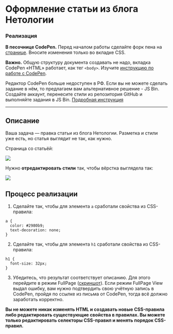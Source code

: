 # Оформление статьи из блога Нетологии

### Реализация

**В песочнице CodePen.** Перед началом работы сделайте форк пена на [странице](https://codepen.io/Netology/pen/zmjqgv?editors=0100#0). Вносите изменения только во вкладке CSS.

**Важно.** Общую структуру документа создавать не надо, вкладка CodePen «HTML» работает, как тег `<body>`.
Изучите [инструкцию по работе с CodePen](https://github.com/netology-code/guides/tree/master/codepen).

Редактор CodePen больше недоступен в РФ. Если вы не можете сделать задание в нём, то предлагаем вам альтернативное решение - JS Bin. Создайте аккаунт, перенесите стили из репозитория GitHub и выполняйте задания в JS Bin. [Подробная инструкция](https://github.com/netology-code/guides/tree/master/jsbin)

---

## Описание

Ваша задача &mdash; правка статьи из блога Нетологии. Разметка и стили уже есть, но статья выглядит не так, как нужно.

Страница со статьёй:

![](https://netology-code.github.io/html-2-homeworks/sources/4-2/blog-article-before.jpg)

Нужно **отредактировать стили** так, чтобы вёрстка выглядела так:

![](https://netology-code.github.io/html-2-homeworks/sources/4-2/blog-article-after.jpg)

## Процесс реализации

1. Сделайте так, чтобы для элемента `a` сработали свойства из CSS-правила:

```
a {
  color: #2980b9;
  text-decoration: none;
}
```

2. Сделайте так, чтобы для элемента `h1` сработали свойства из CSS-правила:

```     
h1 {
  font-size: 32px;
}   
```

3. Убедитесь, что результат соответствует описанию. Для этого перейдите в режим FullPage ([скриншот](/sources/screen.md)). Если режим FullPage View выдал ошибку, вам нужно подтвердить свою учётную запись в CodePen, пройдя по ссылке из письма от CodePen, тогда всё должно заработать корректно.


**Вы не можете никак изменять HTML и создавать новые CSS-правила либо редактировать существующие свойства в правилах. Вы можете только редактировать селекторы CSS-правил и менять порядок CSS-правил.**


